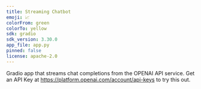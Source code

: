 ```yaml
---
title: Streaming Chatbot
emoji: 📈
colorFrom: green
colorTo: yellow
sdk: gradio
sdk_version: 3.30.0
app_file: app.py
pinned: false
license: apache-2.0
---
```


Gradio app that streams chat completions from the OPENAI API service. Get an API Key at https://platform.openai.com/account/api-keys to try this out. 